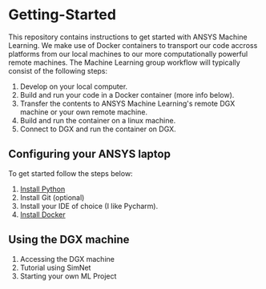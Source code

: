 # Getting-Started

This repository contains instructions to get started with ANSYS Machine Learning. We make use of Docker
containers to transport our code accross platforms from our local machines to our more computationally
powerful remote machines.
The Machine Learning group workflow will typically consist of the following steps:
1. Develop on your local computer.
1. Build and run your code in a Docker container (more info below).
1. Transfer the contents to ANSYS Machine Learning's remote DGX machine or your own remote machine.
1. Build and run the container on a linux machine. 
1. Connect to DGX and run the container on DGX.

## Configuring your ANSYS laptop
To get started follow the steps below:
1. [Install Python](InstallingPython.md)
  1. Install Git (optional)
  1. Install your IDE of choice (I like Pycharm).
1. [Install Docker](InstallingDocker.md)

## Using the DGX machine
1. Accessing the DGX machine
1. Tutorial using SimNet
1. Starting your own ML Project


